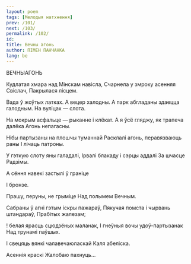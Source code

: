 ```yaml
---
layout: poem
tags: [Мелодыя натхнення]
prev: /101/
next: /103/
permalink: /102/
id: 
title: Вечны агонь
author: ПІМЕН ПАНЧАНКА
lang: be
---
```



 
ВЕЧНЫАГОНЬ

Кудлатая хмара над Мінскам навісла, Счарнела у змроку асенняя Свіслач, Пакрылася лісцем.

Вада ў жоўтых латках. А вецер халодны. А парк абгладаны здаецца галодным. На вуліцах — слота.

На мокрым асфальце — рыканне і клёкат. А я ўсё гляджу, як трапеча далёка Агонь непагасны.

Нібы партызаны на плошчы туманнай Расклалі агонь, перавязваюць раны I лічаць патроны.

У гэткую слоту яны галадалі, Ірвалі блакаду і сэрцы аддалі За шчасце Радзімы.

А сёння навекі застылі ў граніце

I бронзе.

Прашу, перуны, не грыміце Над полымем Вечным.

Сабраны ў агні гэтым іскры пажараў, Пякучая помста і чырвань штандараў, Прабітых жалезам;

! белая ярасць сцюдзёных маланак, I гнеўныя вочы удоў-партызанак Над трунамі паўшых.

I свецяць вянкі чалавечаюласкай Каля абеліска.

Асеннія краскі Жалобаю пахнуць...
